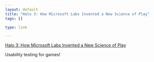 ```yaml
--- 
layout: default
title: "Halo 3: How Microsoft Labs Invented a New Science of Play"
tags: []

type: link

---
```

<a href="http://www.wired.com/gaming/virtualworlds/magazine/15-09/ff_halo">Halo 3: How Microsoft Labs Invented a New Science of Play</a>

Usability testing for games!
